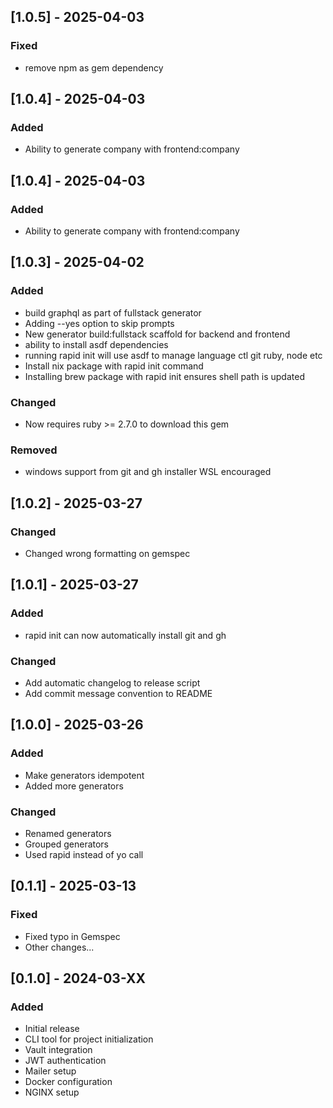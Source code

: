 ## [1.0.5] - 2025-04-03
### Fixed
- remove npm as gem dependency

## [1.0.4] - 2025-04-03
### Added
- Ability to generate company with frontend:company

## [1.0.4] - 2025-04-03
### Added
- Ability to generate company with frontend:company

## [1.0.3] - 2025-04-02
### Added
- build graphql as part of fullstack generator
- Adding --yes option to skip prompts
- New generator build:fullstack scaffold for backend and frontend
- ability to install asdf dependencies
- running rapid init will use asdf to manage language ctl git ruby, node etc
- Install nix package with rapid init command
- Installing brew package with rapid init ensures shell path is updated

### Changed
- Now requires ruby >= 2.7.0 to download this gem

### Removed
- windows support from git and gh installer WSL encouraged

## [1.0.2] - 2025-03-27
### Changed
- Changed wrong formatting on gemspec

## [1.0.1] - 2025-03-27
### Added
- rapid init can now automatically install git and gh

### Changed
- Add automatic changelog to release script
- Add commit message convention to README

## [1.0.0] - 2025-03-26
### Added
- Make generators idempotent
- Added more generators

### Changed
- Renamed generators
- Grouped generators
- Used rapid instead of yo call

## [0.1.1] - 2025-03-13
### Fixed
- Fixed typo in Gemspec
- Other changes...

## [0.1.0] - 2024-03-XX
### Added
- Initial release
- CLI tool for project initialization
- Vault integration
- JWT authentication
- Mailer setup
- Docker configuration
- NGINX setup

